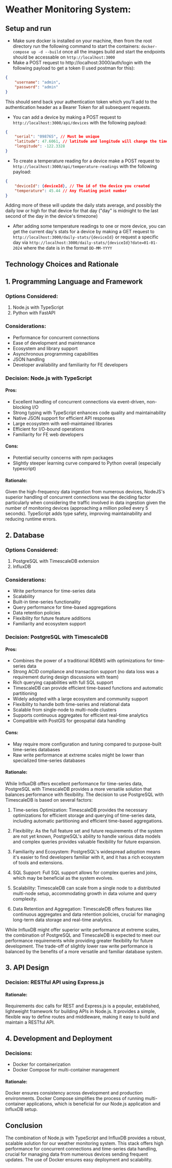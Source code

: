 # Weather Monitoring System: 

## Setup and run

- Make sure docker is installed on your machine, then from the root directory run the following command to start the containers: `docker-compose up -d --build` once all the images build and start the endpoints should be accessable on `http://localhost:3000`
- Make a POST request to http://localhost:3000/auth/login with the following payload to get a token (I used postman for this):
```json
{
    "username": "admin",
    "password": "admin"
}
```

This should send back your authentication token which you'll add to the authentication header as a Bearer Token for all subsequent requests.

- You can add a device by making a POST request to `http://localhost:3000/api/devices` with the following payload:
```json
{
    "serial": "098765", // Must be unique
    "latitude": 47.6061, // latitude and longitude will change the timezone of the device which affects daily statistics
    "longitude": -122.3328
}
```

- To create a temperature reading for a device make a POST request to `http://localhost:3000/api/temperature-readings` with the following payload:
```json
{
    "deviceId": {deviceId}, // The id of the device you created
    "temperature": 45.44 // Any floating point number
}
```
Adding more of these will update the daily stats average, and possibly the daily low or high for that device for that day ("day" is midnight to the last second of the day in the device's timezone)

- After adding some temperature readings to one or more device, you can get the current day's stats for a device by making a GET request to `http://localhost:3000/daily-stats/{deviceId}` or request a specific day via `http://localhost:3000/daily-stats/{deviceId}?date=01-01-2024` where the date is in the format `DD-MM-YYYY`


## Technology Choices and Rationale

## 1. Programming Language and Framework

### Options Considered:
1. Node.js with TypeScript
2. Python with FastAPI

### Considerations:
- Performance for concurrent connections
- Ease of development and maintenance
- Ecosystem and library support
- Asynchronous programming capabilities
- JSON handling
- Developer availability and familiarity for FE developers

### Decision: Node.js with TypeScript

#### Pros:
- Excellent handling of concurrent connections via event-driven, non-blocking I/O
- Strong typing with TypeScript enhances code quality and maintainability
- Native JSON support for efficient API responses
- Large ecosystem with well-maintained libraries
- Efficient for I/O-bound operations
- Familiarity for FE web developers

#### Cons:
- Potential security concerns with npm packages
- Slightly steeper learning curve compared to Python overall (especially typescript)

#### Rationale:
Given the high-frequency data ingestion from numerous devices, NodeJS's superior handling of concurrent connections was the deciding factor particularly when considering the traffic involved in data ingestion given the number of monitoring devices (approaching a million polled every 5 seconds). TypeScript adds type safety, improving maintainability and reducing runtime errors.

## 2. Database

### Options Considered:
1. PostgreSQL with TimescaleDB extension
2. InfluxDB

### Considerations:
- Write performance for time-series data
- Scalability
- Built-in time-series functionality
- Query performance for time-based aggregations
- Data retention policies
- Flexibility for future feature additions
- Familiarity and ecosystem support

### Decision: PostgreSQL with TimescaleDB

#### Pros:
- Combines the power of a traditional RDBMS with optimizations for time-series data
- Strong ACID compliance and transaction support (no data loss was a requirement during design discussions with team)
- Rich querying capabilities with full SQL support
- TimescaleDB can provide efficient time-based functions and automatic partitioning
- Widely adopted with a large ecosystem and community support
- Flexibility to handle both time-series and relational data
- Scalable from single-node to multi-node clusters
- Supports continuous aggregates for efficient real-time analytics
- Compatible with PostGIS for geospatial data handling

#### Cons:
- May require more configuration and tuning compared to purpose-built time-series databases
- Raw write performance at extreme scales might be lower than specialized time-series databases

#### Rationale:
While InfluxDB offers excellent performance for time-series data, PostgreSQL with TimescaleDB provides a more versatile solution that balances performance with flexibility. The decision to use PostgreSQL with TimescaleDB is based on several factors:

1. Time-series Optimization: TimescaleDB provides the necessary optimizations for efficient storage and querying of time-series data, including automatic partitioning and efficient time-based aggregations.

2. Flexibility: As the full feature set and future requirements of the system are not yet known, PostgreSQL's ability to handle various data models and complex queries provides valuable flexibility for future expansion.

3. Familiarity and Ecosystem: PostgreSQL's widespread adoption means it's easier to find developers familiar with it, and it has a rich ecosystem of tools and extensions.

4. SQL Support: Full SQL support allows for complex queries and joins, which may be beneficial as the system evolves.

5. Scalability: TimescaleDB can scale from a single node to a distributed multi-node setup, accommodating growth in data volume and query complexity.

6. Data Retention and Aggregation: TimescaleDB offers features like continuous aggregates and data retention policies, crucial for managing long-term data storage and real-time analytics.

While InfluxDB might offer superior write performance at extreme scales, the combination of PostgreSQL and TimescaleDB is expected to meet our performance requirements while providing greater flexibility for future development. The trade-off of slightly lower raw write performance is balanced by the benefits of a more versatile and familiar database system.
## 3. API Design

### Decision: RESTful API using Express.js

#### Rationale:
Requirements doc calls for REST and Express.js is a popular, established, lightweight framework for building APIs in Node.js. It provides a simple, flexible way to define routes and middleware, making it easy to build and maintain a RESTful API.

## 4. Development and Deployment

### Decisions:
- Docker for containerization
- Docker Compose for multi-container management

#### Rationale:
Docker ensures consistency across development and production environments. Docker Compose simplifies the process of running multi-container applications, which is beneficial for our Node.js application and InfluxDB setup.

## Conclusion

The combination of Node.js with TypeScript and InfluxDB provides a robust, scalable solution for our weather monitoring system. This stack offers high performance for concurrent connections and time-series data handling, crucial for managing data from numerous devices sending frequent updates. The use of Docker ensures easy deployment and scalability.